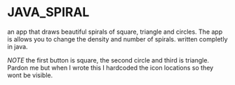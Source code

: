 # JAVA_SPIRAL
an app that draws beautiful spirals of square, triangle and circles.
The app is allows you to change the density and number of spirals.
written completly in java.

*NOTE*
the first button is square, the second circle and third is triangle.
Pardon me but when I wrote this I hardcoded the icon locations so they
wont be visible.
